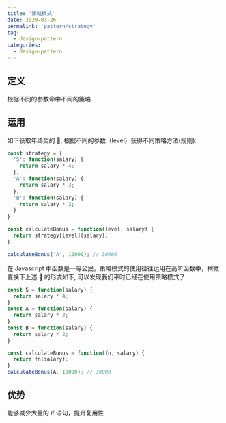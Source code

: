 ```yaml
---
title: '策略模式'
date: 2020-03-26
permalink: 'pattern/strategy'
tag:
  - design-pattern
categories:
  - design-pattern
---
```


## 定义

根据不同的参数命中不同的策略

## 运用

如下获取年终奖的 🌰, 根据不同的参数（level）获得不同策略方法(规则):

```js
const strategy = {
  'S': function(salary) {
    return salary * 4;
  },
  'A': function(salary) {
    return salary * 3;
  },
  'B': function(salary) {
    return salary * 2;
  }
}

const calculateBonus = function(level, salary) {
  return strategy[level](salary);
}

calculateBonus('A', 10000); // 30000
```

在 Javascript 中函数是一等公民，策略模式的使用往往运用在高阶函数中，稍微变换下上述 🌰 的形式如下, 可以发现我们平时已经在使用策略模式了

```js
const S = function(salary) {
  return salary * 4;
}
const A = function(salary) {
  return salary * 3;
}
const B = function(salary) {
  return salary * 2;
}

const calculateBonus = function(fn, salary) {
  return fn(salary);
}
calculateBonus(A, 10000); // 30000
```

## 优势

能够减少大量的 if 语句，提升复用性
